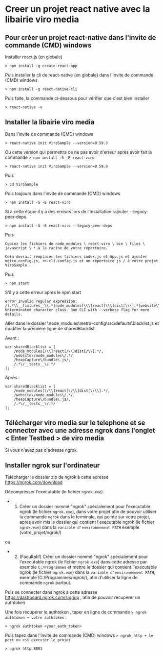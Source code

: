 # Creer un projet react native avec la libairie viro media

## Pour créer un projet react-native dans l'invite de commande (CMD) windows

Installer react.js (en globale)

    > npm install -g create-react-app

Puis installer la cli de react-native (en globale) dans l'invite de commande (CMD) windows

    > npm install -g react-native-cli

Puis faite, la commande ci-dessous pour vérifier que c'est bien installer 

    > react-native -v


## Installer la libairie viro media 

Dans l'invite de commande (CMD) windows

    > react-native init ViroSample --version=0.59.3

Ou cette version qui permettra de ne pas avoir d'erreur après avoir fait la commande `> npm install -S -E react-viro`

    > react-native init ViroSample --version=0.59.9

Puis 

    > cd ViroSample

Puis toujours dans l'invite de commande (CMD) windows

    > npm install -S -E react-viro

Si à cette étape il y a des erreurs lors de l'installation rajouter --legacy-peer-deps

    > npm install -S -E react-viro --legacy-peer-deps


Puis 


    Copiez les fichiers de node_modules \ react-viro \ bin \ files \ javascript \ * à la racine de votre répertoire.

    Cela devrait remplacer les fichiers index.js et App.js et ajouter metro.config.js, rn-cli.config.js et un répertoire js / à votre projet ViroSample.

Puis

    > npm start

S'il y a cette erreur après le npm start

    error Invalid regular expression: /(.*\\__fixtures__\\.*|node_modules[\\\]react[\\\]dist[\\\].*|website\\node_modules\\.*|heapCapture\\bundle\.js|.*\\__tests__\\.*)$/: Unterminated character class. Run CLI with --verbose flag for more details.

Aller dans le dossier \node_modules\metro-config\src\defaults\blacklist.js et modifier la première ligne de sharedBlacklist

Avant :

    var sharedBlacklist = [
        /node_modules[/\\]react[/\\]dist[/\\].*/,
        /website\/node_modules\/.*/,
        /heapCapture\/bundle\.js/,
        /.*\/__tests__\/.*/
    ];

Après :

    var sharedBlacklist = [
        /node_modules[\/\\]react[\/\\]dist[\/\\].*/,
        /website\/node_modules\/.*/,
        /heapCapture\/bundle\.js/,
        /.*\/__tests__\/.*/
    ];



## Télécharger viro media sur le telephone et se connecter avec une adresse ngrok dans l'onglet < Enter Testbed > de viro media

Si vous n'avez pas d'adresse ngrok

## Installer ngrok sur l'ordinateur

Télécharger le dossier zip de ngrok à cette adresse https://ngrok.com/download 

Décomprésser l'executable (le fichier `ngrok.exe`). 

- 1) Créer un dossier nommé "ngrok" spécialement pour l'executable ngrok (le fichier `ngrok.exe`), dans votre projet afin de pouvoir utiliser la commande `ngrok` dans le terminale, qui pointe sur votre projet, après avoir mis le dossier qui contient l'executable ngrok (le fichier `ngrok.exe`) dans la `variable d'environnement PATH` exemple (votre_projet/ngrok/)

ou

- 2) (Facultatif) Créer un dossier nommé "ngrok" spécialement pour l'executable ngrok (le fichier `ngrok.exe`) dans cette adresse par exemple `C:/Programmes` et mettre le dossier qui contient l'executable ngrok (le fichier `ngrok.exe`) dans la `variable d'environnement PATH`, exemple (C:/Programmes/ngrok/), afin d'utiliser la ligne de commande `ngrok` partout. 

Puis se connecter dans ngrok à cette adresse https://dashboard.ngrok.com/signup , afin de pouvoir récupérer un authtoken

Une fois récupérer le authtoken , taper en ligne de commande `> ngrok authtoken + votre authtoken` :

    > ngrok authtoken <your_auth_token>

Puis tapez dans l'invite de commande (CMD) windows `> ngrok http + le port ou est executer le projet` 

    > ngrok http 8081